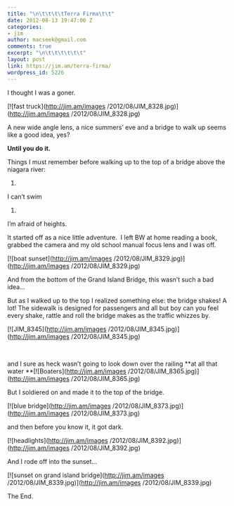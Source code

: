 ```yaml
---
title: "\n\t\t\t\tTerra Firma\t\t"
date: 2012-08-13 19:47:00 Z
categories:
- jim
author: macseek@gmail.com
comments: true
excerpt: "\n\t\t\t\t\t\t"
layout: post
link: https://jim.am/terra-firma/
wordpress_id: 5226
---
```


I thought I was a goner.




[![fast truck](http://jim.am/images /2012/08/JIM_8328.jpg)](http://jim.am/images /2012/08/JIM_8328.jpg)




A new wide angle lens, a nice summers’ eve and a bridge to walk up seems like a good idea, yes?




**Until you do it.**




Things I must remember before walking up to the top of a bridge above the niagara river:






  1. 



I can’t swim






  1. 



I’m afraid of heights.




It started off as a nice little adventure.  I left BW at home reading a book, grabbed the camera and my old school manual focus lens and I was off.




[![boat sunset](http://jim.am/images /2012/08/JIM_8329.jpg)](http://jim.am/images /2012/08/JIM_8329.jpg)




And from the bottom of the Grand Island Bridge, this wasn’t such a bad idea…




But as I walked up to the top I realized something else: the bridge shakes! A lot! The sidewalk is designed for passengers and all but boy can you feel every shake, rattle and roll the bridge makes as the traffic whizzes by.




[![JIM_8345](http://jim.am/images /2012/08/JIM_8345.jpg)](http://jim.am/images /2012/08/JIM_8345.jpg)




 




and I sure as heck wasn’t going to look down over the railing **at all that water **[![Boaters](http://jim.am/images /2012/08/JIM_8365.jpg)](http://jim.am/images /2012/08/JIM_8365.jpg)




But I soldiered on and made it to the top of the bridge.




[![blue bridge](http://jim.am/images /2012/08/JIM_8373.jpg)](http://jim.am/images /2012/08/JIM_8373.jpg)




and then before you know it, it got dark.




[![headlights](http://jim.am/images /2012/08/JIM_8392.jpg)](http://jim.am/images /2012/08/JIM_8392.jpg)




And I rode off into the sunset…




[![sunset on grand island bridge](http://jim.am/images /2012/08/JIM_8339.jpg)](http://jim.am/images /2012/08/JIM_8339.jpg)




The End.


		

